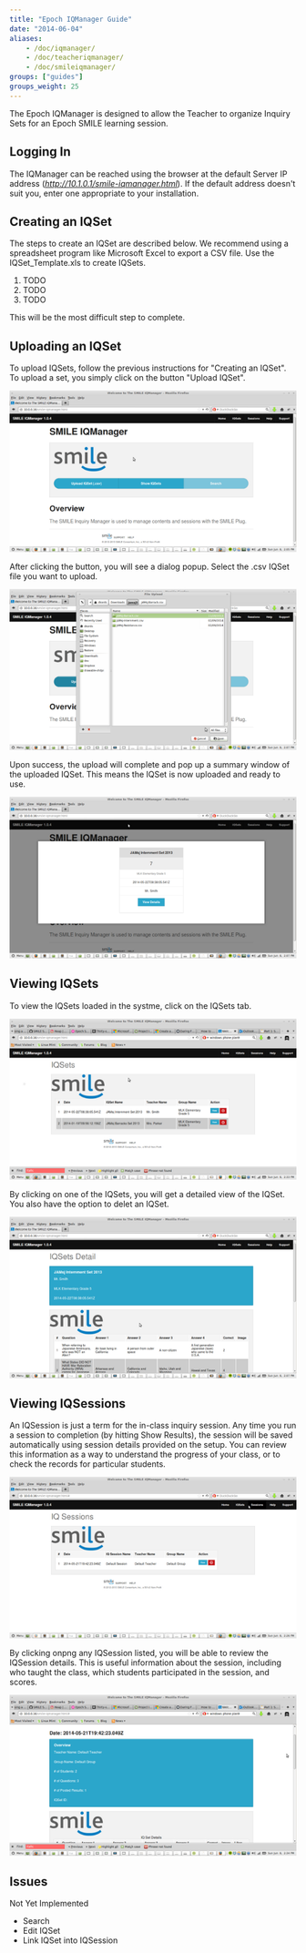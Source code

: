 ```yaml
---
title: "Epoch IQManager Guide"
date: "2014-06-04"
aliases:
    - /doc/iqmanager/
    - /doc/teacheriqmanager/
    - /doc/smileiqmanager/
groups: ["guides"]
groups_weight: 25
---
```


The Epoch IQManager is designed to allow the Teacher to organize Inquiry Sets for an Epoch SMILE learning session.

## Logging In

The IQManager can be reached using the browser at the default Server IP address (*http://10.1.0.1/smile-iqmanager.html*).  If the default address doesn't suit you, enter one appropriate to your installation.

## Creating an IQSet

The steps to create an IQSet are described below.  We recommend using a spreadsheet program like Microsoft Excel to export a CSV file.  Use the IQSet_Template.xls to create IQSets.

1. TODO
1. TODO
1. TODO

This will be the most difficult step to complete.

## Uploading an IQSet

To upload IQSets, follow the previous instructions for "Creating an IQSet".  To upload a set, you simply click on the button "Upload IQSet".

![IQManager Menu](/static/img/iqmanager-menu.png)

After clicking the button, you will see a dialog popup.  Select the .csv IQSet file you want to upload.

![IQManager IQset Upload](/static/img/iqmanager-upload.png)

Upon success, the upload will complete and pop up a summary window of the uploaded IQSet.  This means the IQSet is now uploaded and ready to use.

![IQManager IQset Upload](/static/img/iqmanager-upload2.png)

## Viewing IQSets

To view the IQSets loaded in the systme, click on the IQSets tab.  

![IQManager IQset Upload](/static/img/iqmanager-iqsets.png)

By clicking on one of the IQSets, you will get a detailed view of the IQSet.  You also have the option to delet an IQSet.

![IQManager IQset Upload](/static/img/iqmanager-iqsetdetail.png)

## Viewing IQSessions

An IQSession is just a term for the in-class inquiry session.  Any time you run a session to completion (by hitting Show Results), the session will be saved automatically using session details provided on the setup.  You can review this information as a way to understand the progress of your class, or to check the records for particular students.

![IQManager IQSessions](/static/img/iqmanager-iqsessions.png)

By clicking onpng any IQSession listed, you will be able to review the IQSession details.  This is useful information about the session, including who taught the class, which students participated in the session, and scores. 

![IQManager IQSession Details](/static/img/iqmanager-iqsessiondetail.png)

## Issues

Not Yet Implemented

* Search
* Edit IQSet
* Link IQSet into IQSession 